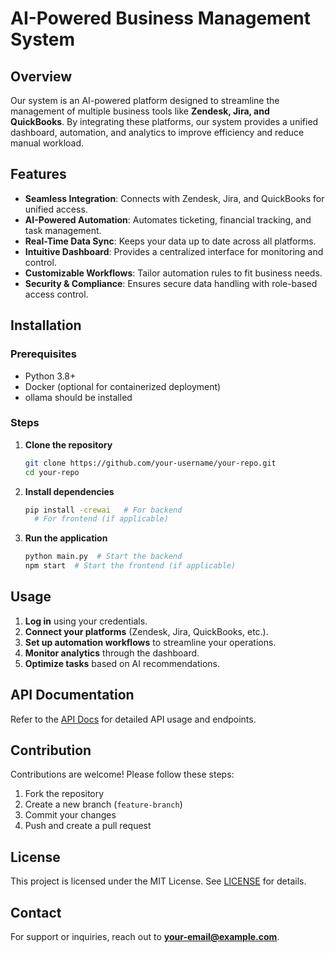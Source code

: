 

# AI-Powered Business Management System

## Overview
Our system is an AI-powered platform designed to streamline the management of multiple business tools like **Zendesk, Jira, and QuickBooks**. By integrating these platforms, our system provides a unified dashboard, automation, and analytics to improve efficiency and reduce manual workload.

## Features
- **Seamless Integration**: Connects with Zendesk, Jira, and QuickBooks for unified access.
- **AI-Powered Automation**: Automates ticketing, financial tracking, and task management.
- **Real-Time Data Sync**: Keeps your data up to date across all platforms.
- **Intuitive Dashboard**: Provides a centralized interface for monitoring and control.
- **Customizable Workflows**: Tailor automation rules to fit business needs.
- **Security & Compliance**: Ensures secure data handling with role-based access control.

## Installation
### Prerequisites
- Python 3.8+ 
- Docker (optional for containerized deployment)
- ollama  should be installed

### Steps
1. **Clone the repository**
   ```bash
   git clone https://github.com/your-username/your-repo.git
   cd your-repo
   ```
2. **Install dependencies**
   ```bash
   pip install -crewai   # For backend
     # For frontend (if applicable)
4. **Run the application**
   ```bash
   python main.py  # Start the backend
   npm start  # Start the frontend (if applicable)
   ```

## Usage
1. **Log in** using your credentials.
2. **Connect your platforms** (Zendesk, Jira, QuickBooks, etc.).
3. **Set up automation workflows** to streamline your operations.
4. **Monitor analytics** through the dashboard.
5. **Optimize tasks** based on AI recommendations.

## API Documentation
Refer to the [API Docs](./docs/api.md) for detailed API usage and endpoints.

## Contribution
Contributions are welcome! Please follow these steps:
1. Fork the repository
2. Create a new branch (`feature-branch`)
3. Commit your changes
4. Push and create a pull request

## License
This project is licensed under the MIT License. See [LICENSE](./LICENSE) for details.

## Contact
For support or inquiries, reach out to **[your-email@example.com](mailto:your-email@example.com)**.

